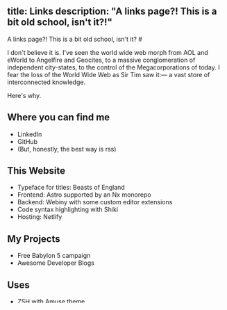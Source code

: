 
title: Links
description: "A links page?! This is a bit old school, isn't it?!"
---

A links page?! This is a bit old school, isn't it? #

I don't believe it is. I've seen the world wide web morph from AOL and eWorld to Angelfire and Geocites, to a massive conglomeration of independent city-states, to the control of the Megacorporations of today. I fear the loss of the World Wide Web as Sir Tim saw it:— a vast store of interconnected knowledge.

Here's why.


## Where you can find me

- LinkedIn
- GitHub
- (But, honestly, the best way is rss)

## This Website

- Typeface for titles: Beasts of England
- Frontend: Astro supported by an Nx monorepo
- Backend: Webiny with some custom editor extensions
- Code syntax highlighting with Shiki
- Hosting: Netlify

## My Projects

- Free Babylon 5 campaign
- Awesome Developer Blogs

## Uses

- ZSH with Amuse theme
- or Pure prompt
- TypeScript
- Vite
- Testing Library
- Sentry
- CircleCI
- Netlify
- VS Code ( with Night Owl theme or sometimes Monokai Pro)
- Warp
- Font: Dank Mono
- Spotify (yeah, of course it's a tool)
- Linux (Tuxedo Gen 7 Infinitybook laptop running TuxedoOS or maybe by the time you're reading this, Pop!_os)

## Literature

- Hokku: Writing Through the Seasons
- From Swerve of Shore to Bend of Bay: A Finnegan's Wake blog
- Wordsworth Trust
- John Keats Online

## Popular Culture

- Babylon 5
- Farscape
- Firefly
- The Expanse
- Foundation

## Keeps Me Sane

- Adventure
- Mike Oldfield
- JW.org